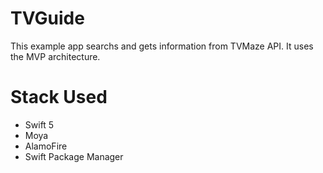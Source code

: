 # TVGuide

This example app searchs and gets information from TVMaze API. It uses
the MVP architecture.   

# Stack Used
- Swift 5
- Moya
- AlamoFire
- Swift Package Manager

